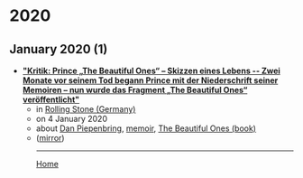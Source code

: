 # 2020

## January 2020 (1)

 - [**"Kritik: Prince „The Beautiful Ones“ – Skizzen eines Lebens -- Zwei Monate vor seinem Tod begann Prince mit der Niederschrift seiner Memoiren – nun wurde das Fragment „The Beautiful Ones“ veröffentlicht"**](https://www.rollingstone.de/prince-the-beautiful-ones-1871895/)<ul><li>in [Rolling Stone (Germany)](https://www.rollingstone.de/)</li><li>on 4 January 2020</li><li>about [Dan Piepenbring](../../topics/dan-piepenbring/index.md), [memoir](../../topics/memoir/index.md), [The Beautiful Ones (book)](../../topics/book/the-beautiful-ones/index.md)</li><li>([mirror](https://web.archive.org/web/*/https://www.rollingstone.de/prince-the-beautiful-ones-1871895/))</li><ul>

----

[Home](../index.md)
